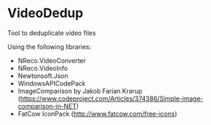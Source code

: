 # VideoDedup
Tool to deduplicate video files

Using the following libraries:
- NReco.VideoConverter
- NReco.VideoInfo
- Newtonsoft.Json
- WindowsAPICodePack
- ImageComparison by Jakob Farian Krarup (https://www.codeproject.com/Articles/374386/Simple-image-comparison-in-NET)
- FatCow IconPack (http://www.fatcow.com/free-icons)
